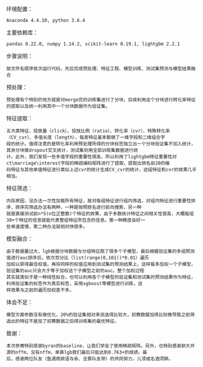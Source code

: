 环境配置：

    Anaconda 4.4.10, python 3.6.4

主要依赖库：

    pandas 0.22.0, numpy 1.14.2, scikit-learn 0.19.1, lightgbm 2.2.1

步骤说明：

    按文件名顺序依次运行代码，先后完成预处理、特征工程、模型训练、测试集预测与模型结果融合
    
预处理：
    
    预处理有个特别的地方就是对merge完的训练集进行了分块，后续利用这个分块进行转化率特征的提取以及统一利用其中一个分块数据作为验证集。
    
特征提取：

    五大类特征，投放量（click）、投放比例（ratio）、转化率（cvr）、特殊转化率（CV_cvr）、多值长度（length），每类特征基本都做了一维字段和二维组合字
    段的统计。值得注意的是转化率利用预处理所得的分块标签独立出一个分块验证集不加入统计，其余分块做dropout交叉统计，测试集则用全部训练集数据进行统
    计。此外，我们发现一些多值字段的重要性很高，所以利用了lightgbm特征重要性对ct\marriage\interest字段的稀疏编码矩阵进行了提取，提取出排名前20的编
    码特征与其他单值特征进行类似上述cvr的统计生成CV_cvr的统计，这组特征和cvr的效果几乎相当。
    
 特征筛选：
 
    内存原因，没办法一次性加载所有特征，故对每组特征进行组内筛选，对组内特征进行重要性排序，排序完筛选办法有两种，一种是按照排名进行前向搜索，另一种
    就是直接测试前n*5(n位正整数)个特征的效果，由于多数统计特征之间相关性很高，大概每组30+个特征的信息就能代表整组特征所包含的信息。第一种精度会好一
    些单速度慢，第二种办法就相对快很多。

模型融合：
    
    由于数据量过大，lgb根据分块数据与分组特征跑了很多个子模型，最后根据验证集的多组预测值进行auc排序后，依次百分比（list(range(0,101))*0.01）遍历
    加权以获得最佳权值，再将同样的权值应用到测试集的预测结果上，这样每多加权一个子模型，验证集的auc只会大于等于加权这个子模型之前的auc。整个加权过程
    其实就类似于是一种线性拟合，也可以利用各个子模型的验证集和测试集的预测结果作为特征，利用验证集的标签作为真实标签，采用xgboost等模型进行训练，这
    样效果与之前的遍历加权差不多。
    
体会不足：

    模型方面参数没有做优化，20%的验证集相对来说选得比较大，初赛数据加得比较晚导致之前筛选出的特征不是加了初赛数据之后得训练集的最优特征。
    
致谢：

    本次参赛特别感谢byran的baseline，让我们学会了使用稀疏矩阵。另外，也特别感谢郭大开源的nffm，没有nffm，单靠lgb我们最后只能达到0.763+的成绩。最
    后，感谢两位队友（鱼遇雨欲语与余、全靠队友带）的共同努力，儿须成名酒须醉。

